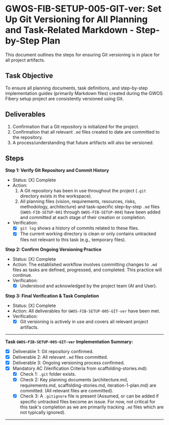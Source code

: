 # GWOS-FIB-SETUP-005-GIT-ver: Set Up Git Versioning for All Planning and Task-Related Markdown - Step-by-Step Plan

This document outlines the steps for ensuring Git versioning is in place for all project artifacts.

## Task Objective
To ensure all planning documents, task definitions, and step-by-step implementation guides (primarily Markdown files) created during the GWOS Fibery setup project are consistently versioned using Git.

## Deliverables
1.  Confirmation that a Git repository is initialized for the project.
2.  Confirmation that all relevant `.md` files created to date are committed to the repository.
3.  A process/understanding that future artifacts will also be versioned.

## Steps

**Step 1: Verify Git Repository and Commit History**
- Status: [X] Complete
- Action:
    1.  A Git repository has been in use throughout the project (`.git` directory exists in the workspace).
    2.  All planning files (vision, requirements, resources, risks, methodology, architecture) and task-specific step-by-step `.md` files (`GWOS-FIB-SETUP-001` through `GWOS-FIB-SETUP-004`) have been added and committed at each stage of their creation or completion.
- Verification:
    - [X] `git log` shows a history of commits related to these files.
    - [X] The current working directory is clean or only contains untracked files not relevant to this task (e.g., temporary files).

**Step 2: Confirm Ongoing Versioning Practice**
- Status: [X] Complete
- Action: The established workflow involves committing changes to `.md` files as tasks are defined, progressed, and completed. This practice will continue.
- Verification:
    - [X] Understood and acknowledged by the project team (AI and User).

**Step 3: Final Verification & Task Completion**
- Status: [X] Complete
- Action: All deliverables for `GWOS-FIB-SETUP-005-GIT-ver` have been met.
- Verification:
    - [X] Git versioning is actively in use and covers all relevant project artifacts.

---
**Task `GWOS-FIB-SETUP-005-GIT-ver` Implementation Summary:**
*   [X] Deliverable 1: Git repository confirmed.
*   [X] Deliverable 2: All relevant `.md` files committed.
*   [X] Deliverable 3: Ongoing versioning process confirmed.
*   [X] Mandatory AC (Verification Criteria from scaffolding-stories.md):
    *   [X] Check 1: `.git` folder exists.
    *   [X] Check 2: Key planning documents (architecture.md, requirements.md, scaffolding-stories.md, iteration-1-plan.md) are committed. (All relevant files are committed).
    *   [X] Check 3: A `.gitignore` file is present (Assumed, or can be added if specific untracked files become an issue. For now, not critical for this task's completion as we are primarily tracking `.md` files which are not typically ignored).
--- 